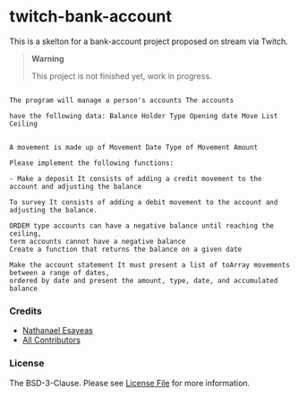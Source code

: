 # twitch-bank-account

This is a skelton for a bank-account project proposed on stream via Twitch.

> **Warning**
>
> This project is not finished yet, work in progress.

``` text

The program will manage a person's accounts The accounts 

have the following data: Balance Holder Type Opening date Move List Ceiling


A movement is made up of Movement Date Type of Movement Amount

Please implement the following functions: 

- Make a deposit It consists of adding a credit movement to the account and adjusting the balance

To survey It consists of adding a debit movement to the account and adjusting the balance. 

ORDEM type accounts can have a negative balance until reaching the ceiling, 
term accounts cannot have a negative balance
Create a function that returns the balance on a given date

Make the account statement It must present a list of toArray movements between a range of dates,
ordered by date and present the amount, type, date, and accumulated balance

```


### Credits

- [Nathanael Esayeas](https://github.com/ghostwriter)
- [All Contributors](https://github.com/ghostwriter/twitch-bank-account/contributors)

### License

The BSD-3-Clause. Please see [License File](./LICENSE) for more information.